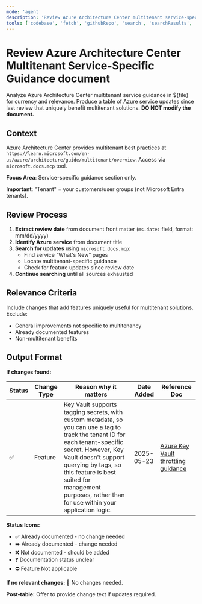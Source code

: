 ```yaml
---
mode: 'agent'
description: 'Review Azure Architecture Center multitenant service-specific guidance to ensure it is up-to-date with multitenant features provided by the service and guidance is still relevant.'
tools: ['codebase', 'fetch', 'githubRepo', 'search', 'searchResults', 'microsoft.docs.mcp', 'azure_get_code_gen_best_practices', 'azure_get_deployment_best_practices', 'azure_query_learn']
---
```


# Review Azure Architecture Center Multitenant Service-Specific Guidance document

Analyze Azure Architecture Center multitenant service guidance in ${file} for currency and relevance. Produce a table of Azure service updates since last review that uniquely benefit multitenant solutions. **DO NOT modify the document.**

## Context

Azure Architecture Center provides multitenant best practices at `https://learn.microsoft.com/en-us/azure/architecture/guide/multitenant/overview`. Access via `microsoft.docs.mcp` tool.

**Focus Area**: Service-specific guidance section only.

**Important**: "Tenant" = your customers/user groups (not Microsoft Entra tenants).

## Review Process

1. **Extract review date** from document front matter (`ms.date:` field, format: mm/dd/yyyy)
2. **Identify Azure service** from document title
3. **Search for updates** using `microsoft.docs.mcp`:
   - Find service "What's New" pages
   - Locate multitenant-specific guidance
   - Check for feature updates since review date
4. **Continue searching** until all sources exhausted

## Relevance Criteria

Include changes that add features uniquely useful for multitenant solutions. Exclude:
- General improvements not specific to multitenancy
- Already documented features
- Non-multitenant benefits

## Output Format

**If changes found:**

| Status | Change Type | Reason why it matters | Date Added | Reference Doc |
|--------|-------------|----------------------|------------|---------------|
| ✅ | Feature | Key Vault supports tagging secrets, with custom metadata, so you can use a tag to track the tenant ID for each tenant-specific secret. However, Key Vault doesn't support querying by tags, so this feature is best suited for management purposes, rather than for use within your application logic. | 2025-05-23 | [Azure Key Vault throttling guidance](https://learn.microsoft.com/en-us/azure/key-vault/secrets/about-secrets#secret-tags) |

**Status Icons:**
- ✅ Already documented - no change needed
- ➡️ Already documented - change needed
- ❌ Not documented - should be added
- ❓ Documentation status unclear
- ⛔ Feature Not applicable

**If no relevant changes:** 🎇 No changes needed.

**Post-table:** Offer to provide change text if updates required.
